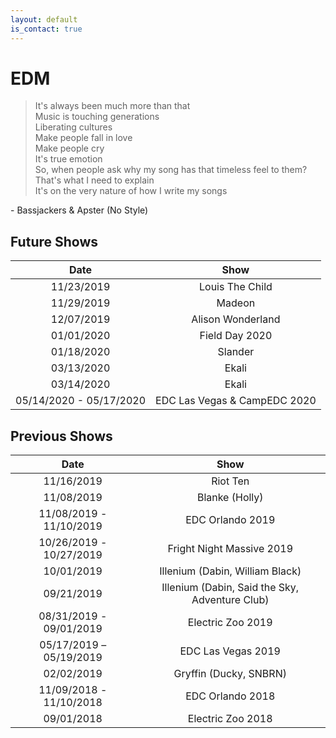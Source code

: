 ```yaml
---
layout: default
is_contact: true
---
```


# EDM

> It's always been much more than that  
> Music is touching generations  
> Liberating cultures  
> Make people fall in love  
> Make people cry  
> It's true emotion  
> So, when people ask why my song has that timeless feel to them?  
> That's what I need to explain  
> It's on the very nature of how I write my songs  

\- Bassjackers & Apster (No Style)

## Future Shows

|          Date           |                      Show                      |
|:-----------------------:|:----------------------------------------------:|
|       11/23/2019        |                Louis The Child                 |
|       11/29/2019        |                     Madeon                     |
|       12/07/2019        |               Alison Wonderland                |
|       01/01/2020        |                 Field Day 2020                 |
|       01/18/2020        |                    Slander                     |
|       03/13/2020        |                     Ekali                      |
|       03/14/2020        |                     Ekali                      |
| 05/14/2020 - 05/17/2020 |          EDC Las Vegas & CampEDC 2020          |

## Previous Shows

|          Date           |                      Show                      |
|:-----------------------:|:----------------------------------------------:|
|       11/16/2019        |                    Riot Ten                    |
|       11/08/2019        |                 Blanke (Holly)                 |
| 11/08/2019 - 11/10/2019 |                EDC Orlando 2019                |
| 10/26/2019 - 10/27/2019 |           Fright Night Massive 2019            |
|       10/01/2019        |        Illenium (Dabin, William Black)         |
|       09/21/2019        | Illenium (Dabin, Said the Sky, Adventure Club) |
| 08/31/2019 - 09/01/2019 |               Electric Zoo 2019                |
| 05/17/2019 – 05/19/2019 |               EDC Las Vegas 2019               |
|       02/02/2019        |             Gryffin (Ducky, SNBRN)             |
| 11/09/2018 - 11/10/2018 |                EDC Orlando 2018                |
|       09/01/2018        |               Electric Zoo 2018                |
